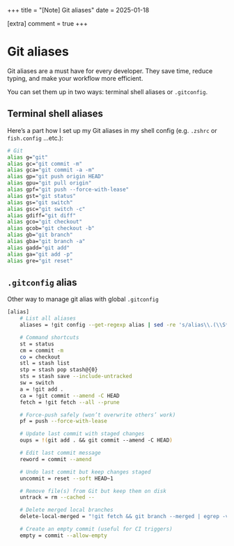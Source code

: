 +++
title = "[Note] Git aliases"
date = 2025-01-18

[extra]
comment = true
+++

# Git aliases

Git aliases are a must have for every developer. They save time, reduce typing, and make your workflow more efficient.

You can set them up in two ways: terminal shell aliases or `.gitconfig`.

## Terminal shell aliases

Here’s a part how I set up my Git aliases in my shell config (e.g. `.zshrc` or `fish.config` ...etc.):

```bash
# Git
alias g="git"
alias gc="git commit -m"
alias gca="git commit -a -m"
alias gp="git push origin HEAD"
alias gpu="git pull origin"
alias gpf="git push --force-with-lease"
alias gst="git status"
alias gs="git switch"
alias gsc="git switch -c"
alias gdiff="git diff"
alias gco="git checkout"
alias gcob="git checkout -b"
alias gb="git branch"
alias gba="git branch -a"
alias gadd="git add"
alias ga="git add -p"
alias gre="git reset"
```

## `.gitconfig` alias

Other way to manage git alias with global `.gitconfig`

```bash
[alias]
    # List all aliases
    aliases = !git config --get-regexp alias | sed -re 's/alias\\.(\\S*)\\s(.*)$/\\1 = \\2/g'

    # Command shortcuts
    st = status
    cm = commit -m
    co = checkout
    stl = stash list
    stp = stash pop stash@{0}
    sts = stash save --include-untracked
    sw = switch
    a = !git add .
    ca = !git commit --amend -C HEAD
    fetch = !git fetch --all --prune

    # Force-push safely (won’t overwrite others’ work)
    pf = push --force-with-lease

    # Update last commit with staged changes
    oups = !(git add . && git commit --amend -C HEAD)

    # Edit last commit message
    reword = commit --amend

    # Undo last commit but keep changes staged
    uncommit = reset --soft HEAD~1

    # Remove file(s) from Git but keep them on disk
    untrack = rm --cached --

    # Delete merged local branches
    delete-local-merged = "!git fetch && git branch --merged | egrep -v 'master' | xargs git branch -d"

    # Create an empty commit (useful for CI triggers)
    empty = commit --allow-empty
```
